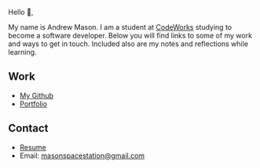 Hello 👋, 

My name is Andrew Mason. I am a student at [CodeWorks](https://boisecodeworks.com) studying to become a software developer. Below you will find links to some of my work and ways to get in touch. Included also are my notes and reflections while learning. 

## Work

* [My Github](https://github.com/masonspacestation)
* [Portfolio](https://masonspacestation.github.io/)

## Contact

* [Resume](https://masonspacestation.github.io/resume)
* Email: masonspacestation@gmail.com
